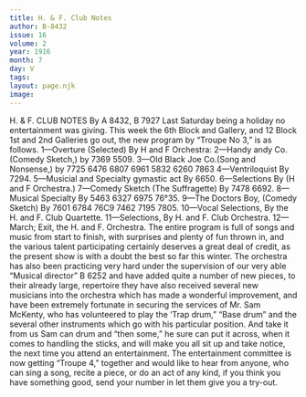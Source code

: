 ```yaml
---
title: H. & F. Club Notes
author: B-8432
issue: 16
volume: 2
year: 1916
month: 7
day: V
tags:
layout: page.njk
image:
---
```

H. & F. CLUB NOTES   By A 8432, B 7927       Last Saturday being a holiday no entertainment was giving. This week the 6th Block and Gallery, and 12 Block 1st and 2nd Galleries go out, the new program by “Troupe No 3,” is as follows.       1—Overture (Selected) By H and F Orchestra:       2—Handy andy Co. (Comedy Sketch,) by 7369 5509.       3—Old Black Joe Co.(Song and Nonsense,) by 7725 6476 6807 6961 5832 6260 7863       4—Ventriloquist By 7294.       5—Musicial and Specialty gymastic act By 6650.       6—Selections By (H and F Orchestra.)       7—Comedy Sketch (The Suffragette) By 7478 6692.       8—Musical Specialty By 5463 6327 6975 76°35.       9—The Doctors Boy, (Comedy Sketch) By 7601 6784 76C9 7462 7195 7805.       10—Vocal Selections, By the H. and F. Club Quartette.       11—Selections, By H. and F. Club Orchestra.       12—March; Exit, the H. and F. Orchestra.       The entire program is full of songs and music from start to finish, with surprises and plenty of fun thrown in, and the various talent participating certainly deserves a great deal of credit, as the present show is with a doubt the best so far this winter.       The orchestra has also been practicing very hard under the supervision of our very able “Musical director” B 6252 and have added quite a number of new pieces, to their already large, repertoire they have also received several new musicians into the orchestra which has made a wonderful improvement, and have been extremely fortunate in securing the services of Mr. Sam McKenty, who has volunteered to play the ‘Trap drum,” “Base drum” and the several other instruments which go with his particular position. And take it from us Sam can drum and “then some,” he sure can put it across, when it comes to handling the sticks, and will make you all sit up and take notice, the next time you attend an entertainment.       The entertainment committee is now getting “Troupe 4,” together and would like to hear from anyone, who can sing a song, recite a piece, or do an act of any kind, if you think you have something good, send your number in let them give you a try-out. 


